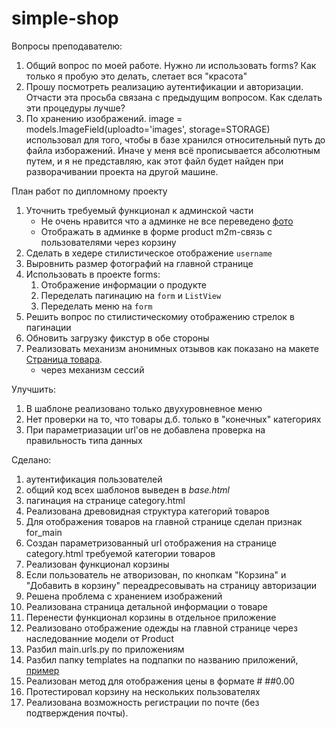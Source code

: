 # simple-shop
Вопросы преподавателю:
1. Общий вопрос по моей работе. Нужно ли использовать forms? Как только я пробую это делать, слетает вся "красота"
1. Прошу посмотреть реализацию аутентификации и авторизации. Отчасти эта просьба связана с предыдущим вопросом. Как сделать эти процедуры лучше?
1. По хранению изображений. image = models.ImageField(uploadto='images', storage=STORAGE) использовал для того, чтобы в базе хранился относительный путь до файла изборажений. Иначе у меня всё прописывается абсолютным путем, и я не представляю, как этот файл будет найден при разворачивании проекта на другой машине.

План работ по дипломному проекту
1. Уточнить требуемый функционал к админской части
    * Не очень нравится что а админке не все переведено [фото](http://e.customeriomail.com/e/c/eyJlbWFpbF9pZCI6IlJPLUNBUUVBQVhMSDBpYmhWUmJTYTg4dU5XaTBiUT09IiwiaHJlZiI6Imh0dHBzOi8vcy5tYWlsLnJ1LzlKYnkvZ3NWVkJwVWZuIiwicG9zaXRpb24iOjd9/3b88f3b42ebb3fc8d1a9cb4385d9dc72a0d6c3655f14a79efa0ea7b38c852768)
    * Отображать в админке в форме product m2m-связь с пользователями через корзину
1. Сделать в хедере стилистическое отображение `username`
1. Выровнить размер фотографий на главной странице
1. Использовать в проекте forms:
    1. Отображение информации о продукте
    1. Переделать пагинацию на `form` и `ListView`
    1. Переделать меню на `form`
1. Решить вопрос по стилистическомиу отображению стрелок в пагинации
1. Обновить загрузку фикстур в обе стороны
1. Реализовать механизм анонимных отзывов как показано на макете [Страница товара](templates/shop/product.html).
    * через механизм сессий


Улучшить:
1. В шаблоне реализовано только двухуровневное меню
1. Нет проверки на то, что товары д.б. только в "конечных" категориях
1. При параметриазации url'ов не добавлена проверка на правильность типа данных

Сделано:
1. аутентификация пользователей
1. общий код всех шаблонов выведен в *base.html*
1. пагинация на странице category.html
1. Реализована древовидная структура категорий товаров
1. Для отображения товаров на главной странице сделан признак for_main
1. Создан параметризованный url отображения на странице category.html требуемой категории товаров
1. Реализован функционал корзины
1. Если пользователь не атворизован, по кнопкам "Корзина" и "Добавить в корзину" переадресовывать на страницу авторизации
1. Решена проблема с хранением изображений
1. Реализована страница детальной информации о товаре
1. Перенести функционал корзины в отдельное приложение
1. Реализовано отображение одежды на главной странице через наследованние модели от Product 
1. Разбил main.urls.py по приложениям
1. Разбил папку templates на подпапки по названию приложений, [пример](http://e.customeriomail.com/e/c/eyJlbWFpbF9pZCI6IlJPLUNBUUVBQVhMSDBpYmhWUmJTYTg4dU5XaTBiUT09IiwiaHJlZiI6Imh0dHBzOi8vcy5tYWlsLnJ1L0tDRlovTmFGWlV4WFB6IiwicG9zaXRpb24iOjV9/d8b25a485084d73a7be36233700b05e006ee1f338dc8b6ed68d028a4d02a8a39)
1. Реализован метод для отображения цены в формате # ##0.00
1. Протестировал корзину на нескольких пользователях
1. Реализована возможность регистрации по почте (без подтверждения почты).
